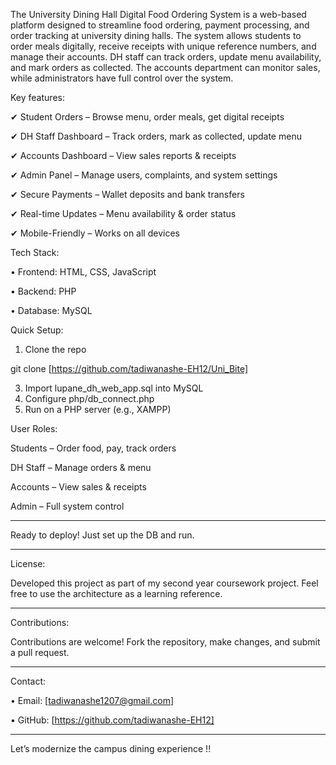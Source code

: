 The University Dining Hall Digital Food Ordering System is a web-based platform designed to streamline food ordering, payment processing, and order tracking at university dining halls. The system allows students to order meals digitally, receive receipts with unique reference numbers, and manage their accounts. DH staff can track orders, update menu availability, and mark orders as collected. The accounts department can monitor sales, while administrators have full control over the system.


Key features:

✔ Student Orders – Browse menu, order meals, get digital receipts

✔ DH Staff Dashboard – Track orders, mark as collected, update menu

✔ Accounts Dashboard – View sales reports & receipts

✔ Admin Panel – Manage users, complaints, and system settings

✔ Secure Payments – Wallet deposits and bank transfers

✔ Real-time Updates – Menu availability & order status

✔ Mobile-Friendly – Works on all devices



Tech Stack:

•	Frontend: HTML, CSS, JavaScript

•	Backend: PHP

•	Database: MySQL


Quick Setup:
1.	Clone the repo
   
git clone [https://github.com/tadiwanashe-EH12/Uni_Bite]

3.	Import lupane_dh_web_app.sql into MySQL
4.	Configure php/db_connect.php
5.	Run on a PHP server (e.g., XAMPP)
   
   
   
User Roles:

Students – Order food, pay, track orders

DH Staff – Manage orders & menu

Accounts – View sales & receipts

Admin – Full system control

________________________________________
 Ready to deploy! Just set up the DB and run.

_______________________________________
License: 

Developed this project as part of my second year coursework project. Feel free to use the architecture as a learning reference.

________________________________________
 Contributions: 
 
Contributions are welcome! Fork the repository, make changes, and submit a pull request.

________________________________________

Contact:

•	Email: [tadiwanashe1207@gmail.com]

•	GitHub: [https://github.com/tadiwanashe-EH12]
________________________________________


 Let’s modernize the campus dining experience !! 


